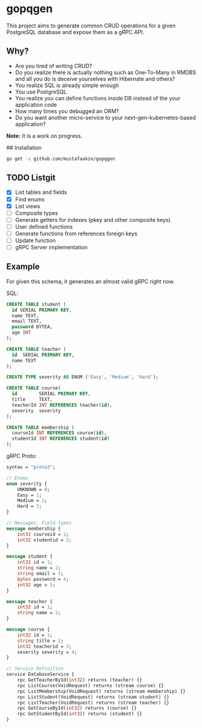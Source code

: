 # gopqgen

This project aims to generate common CRUD operations for a given PostgreSQL database and expose them as a gRPC API.

## Why?

- Are you tired of writing CRUD?
- Do you realize there is actually nothing such as One-To-Many in RMDBS and all you do is deceive yourselves with Hibernate and others? 
- You realize SQL is already simple enough
- You use PostgreSQL 
- You realize you can define functions inside DB instead of the your application code
- How many times you debugged an ORM?
- Do you want another micro-service to your next-gen-kubernetes-based application?

**Note:** It is a work on progress.

## Installation

```bash
go get -u github.com/mustafaakin/gopqgen
```

## TODO Listgit 

- [X] List tables and fields
- [X] Find enums
- [X] List views
- [ ] Composite types
- [ ] Generate getters for indexes (pkey and other composite keys)
- [ ] User defined functions
- [ ] Generate functions from references foreign keys
- [ ] Update function
- [ ] gRPC Server implementation

## Example

For given this schema, it generates an almost valid gRPC right now.

SQL:

```sql
CREATE TABLE student (
  id SERIAL PRIMARY KEY,
  name TEXT,
  email TEXT,
  password BYTEA,
  age INT
);

CREATE TABLE teacher (
  id  SERIAL PRIMARY KEY,
  name TEXT
);

CREATE TYPE severity AS ENUM ('Easy', 'Medium', 'Hard');

CREATE TABLE course(
  id        SERIAL PRIMARY KEY,
  title     TEXT,
  teacherId INT REFERENCES teacher(id),
  severity  severity
);

CREATE TABLE membership (
  courseId INT REFERENCES course(id),
  studentId INT REFERENCES student(id)
);
```

gRPC Proto:

```proto
syntax = "proto3";

// Enums
enum severity {
    UNKNOWN = 0;
    Easy = 1;
    Medium = 2;
    Hard = 3;
}

// Messages, Field Types
message membership {
    int32 courseid = 1;
    int32 studentid = 2;
}

message student {
    int32 id = 1;
    string name = 2;
    string email = 3;
    bytes password = 4;
    int32 age = 5;
}

message teacher {
    int32 id = 1;
    string name = 2;
}

message course {
    int32 id = 1;
    string title = 2;
    int32 teacherid = 3;
    severity severity = 4;
}

// Service Definition
service DatabaseService {
    rpc GetTeacherById(int32) returns (teacher) {}
    rpc ListCourse(VoidRequest) returns (stream course) {}
    rpc ListMembership(VoidRequest) returns (stream membership) {}
    rpc ListStudent(VoidRequest) returns (stream student) {}
    rpc ListTeacher(VoidRequest) returns (stream teacher) {}
    rpc GetCourseById(int32) returns (course) {}
    rpc GetStudentById(int32) returns (student) {}
}
```
